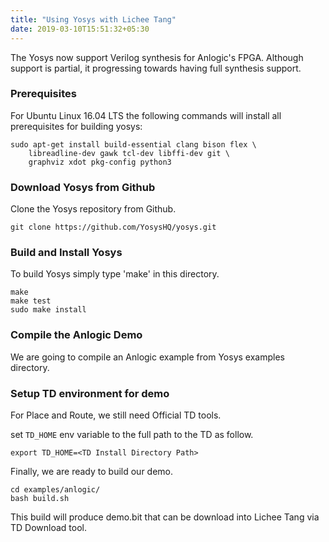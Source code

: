 ```yaml
---
title: "Using Yosys with Lichee Tang"
date: 2019-03-10T15:51:32+05:30
---
```


The Yosys now support Verilog synthesis for Anlogic's FPGA. Although support is partial, it progressing towards having full synthesis support.

### Prerequisites

For Ubuntu Linux 16.04 LTS the following commands will install all prerequisites for building yosys:

```
sudo apt-get install build-essential clang bison flex \
	libreadline-dev gawk tcl-dev libffi-dev git \
	graphviz xdot pkg-config python3
```

### Download Yosys from Github

Clone the Yosys repository from Github.

```
git clone https://github.com/YosysHQ/yosys.git
```

### Build and Install Yosys

To build Yosys simply type 'make' in this directory.

```
make
make test
sudo make install
```

### Compile the Anlogic Demo

We are going to compile an Anlogic example from Yosys examples directory.

### Setup TD environment for demo

For Place and Route, we still need Official TD tools.

set `TD_HOME` env variable to the full path to the TD <TD Install Directory> as follow.

```
export TD_HOME=<TD Install Directory Path>
```

Finally, we are ready to build our demo.

```
cd examples/anlogic/
bash build.sh
```
This build will produce demo.bit that can be download into Lichee Tang via TD Download tool.
